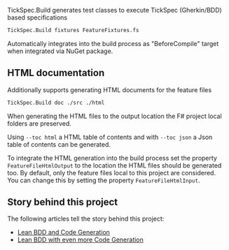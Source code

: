 

TickSpec.Build generates test classes to execute TickSpec (Gherkin/BDD) based specifications

```bash
TickSpec.Build fixtures FeatureFixtures.fs
```

Automatically integrates into the build process as "BeforeCompile" target when integrated via NuGet package.


## HTML documentation

Additionally supports generating HTML documents for the feature files

```bash
TickSpec.Build doc ./src ./html
```

When generating the HTML files to the output location the F# project local folders are preserved.

Using ``--toc html`` a HTML table of contents and with ``--toc json`` a Json table of contents can be generated.

To integrate the HTML generation into the build process set the property ``FeatureFileHtmlOutput`` to the location 
the HTML files should be generated too. By default, only the feature files local to this project are considered.
You can change this by setting the property ``FeatureFileHtmlInput``.


## Story behind this project

The following articles tell the story behind this project:

- [Lean BDD and Code Generation](http://www.plainionist.net/TickSpec-with-Code-Generation/)
- [Lean BDD with even more Code Generation](http://www.plainionist.net/TickSpec-More-CodeGen/)
